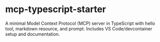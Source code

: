 # mcp-typescript-starter
A minimal Model Context Protocol (MCP) server in TypeScript with hello tool, markdown resource, and prompt. Includes VS Code/devcontainer setup and documentation.
